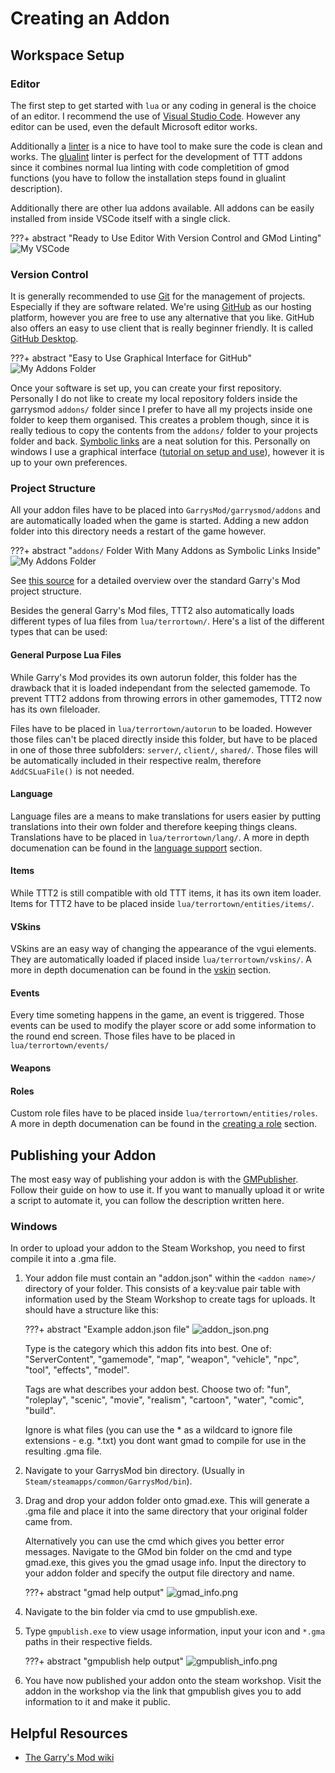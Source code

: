 # Creating an Addon

## Workspace Setup

### Editor

The first step to get started with `lua` or any coding in general is the choice of an editor. I recommend the use of [Visual Studio Code](https://code.visualstudio.com/). However any editor can be used, even the default Microsoft editor works.

Additionally a [linter](https://en.wikipedia.org/wiki/Lint_(software)) is a nice to have tool to make sure the code is clean and works. The [glualint](https://marketplace.visualstudio.com/items?itemName=goz3rr.vscode-glualint) linter is perfect for the development of TTT addons since it combines normal lua linting with code completition of gmod functions (you have to follow the installation steps found in glualint description).

Additionally there are other lua addons available. All addons can be easily installed from inside VSCode itself with a single click.

???+ abstract "Ready to Use Editor With Version Control and GMod Linting"
    ![My VSCode](../../assets/images/article/vscode.png)

### Version Control

It is generally recommended to use [Git](https://git-scm.com/) for the management of projects. Especially if they are software related. We're using [GitHub](http://github.com/) as our hosting platform, however you are free to use any alternative that you like. GitHub also offers an easy to use client that is really beginner friendly. It is called [GitHub Desktop](https://desktop.github.com/).

???+ abstract "Easy to Use Graphical Interface for GitHub"
    ![My Addons Folder](../../assets/images/article/github.png)

Once your software is set up, you can create your first repository. Personally I do not like to create my local repository folders inside the garrysmod `addons/` folder since I prefer to have all my projects inside one folder to keep them organised. This creates a problem though, since it is really tedious to copy the contents from the `addons/` folder to your projects folder and back. [Symbolic links](https://en.wikipedia.org/wiki/Symbolic_link) are a neat solution for this. Personally on windows I use a graphical interface ([tutorial on setup and use](https://www.howtogeek.com/howto/16226/complete-guide-to-symbolic-links-symlinks-on-windows-or-linux/)), however it is up to your own preferences.

### Project Structure

All your addon files have to be placed into `GarrysMod/garrysmod/addons` and are automatically loaded when the game is started. Adding a new addon folder into this directory needs a restart of the game however.

???+ abstract "`addons/` Folder With Many Addons as Symbolic Links Inside"
    ![My Addons Folder](../../assets/images/article/folder.png)

See [this source](https://wiki.facepunch.com/gmod/Lua_Folder_Structure) for a detailed overview over the standard Garry's Mod project structure.

Besides the general Garry's Mod files, TTT2 also automatically loads different types of lua files from `lua/terrortown/`. Here's a list of the different types that can be used:

#### General Purpose Lua Files

While Garry's Mod provides its own autorun folder, this folder has the drawback that it is loaded independant from the selected gamemode. To prevent TTT2 addons from throwing errors in other gamemodes, TTT2 now has its own fileloader.

Files have to be placed in `lua/terrortown/autorun` to be loaded. However those files can't be placed directly inside this folder, but have to be placed in one of those three subfolders: `server/`, `client/`, `shared/`. Those files will be automatically included in their respective realm, therefore `AddCSLuaFile()` is not needed.

#### Language

Language files are a means to make translations for users easier by putting translations into their own folder and therefore keeping things cleans. Translations have to be placed in `lua/terrortown/lang/`. A more in depth documenation can be found in the [language support](/developers/content-creation/language-support/) section.

#### Items

While TTT2 is still compatible with old TTT items, it has its own item loader. Items for TTT2 have to be placed inside `lua/terrortown/entities/items/`.

#### VSkins

VSkins are an easy way of changing the appearance of the vgui elements. They are automatically loaded if placed inside `lua/terrortown/vskins/`. A more in depth documenation can be found in the [vskin](/developers/content-creation/vskin/) section.

#### Events

Every time someting happens in the game, an event is triggered. Those events can be used to modify the player score or add some information to the round end screen. Those files have to be placed in `lua/terrortown/events/`

#### Weapons

#### Roles

Custom role files have to be placed inside `lua/terrortown/entities/roles`. A more in depth documenation can be found in the [creating a role](/developers/content-creation/creating-a-role/) section.

## Publishing your Addon

The most easy way of publishing your addon is with the [GMPublisher](https://github.com/WilliamVenner/gmpublisher). Follow their guide on how to use it. If you want to manually upload it or write a script to automate it, you can follow the description written here.

### Windows

In order to upload your addon to the Steam Workshop, you need to first compile it into a .gma file.

1. Your addon file must contain an "addon.json" within the `<addon name>/` directory of your folder. This consists of a key:value pair table with information used by the Steam
Workshop to create tags for uploads.
    It should have a structure like this:

    ???+ abstract "Example addon.json file"
        ![addon_json.png](../../assets/images/article/addon_json.png)

    Type is the category which this addon fits into best. One of:
    "ServerContent", "gamemode", "map", "weapon", "vehicle", "npc", "tool", "effects", "model".

    Tags are what describes your addon best. Choose two of:
    "fun", "roleplay", "scenic", "movie", "realism", "cartoon", "water", "comic", "build".

    Ignore is what files (you can use the \* as a wildcard to ignore file extensions - e.g. \*.txt) you dont want gmad to compile for use in the resulting .gma file.

1. Navigate to your GarrysMod bin directory. (Usually in `Steam/steamapps/common/GarrysMod/bin`).

1. Drag and drop your addon folder onto gmad.exe. This will generate a .gma file and place it into the same directory that your original folder came from.

    Alternatively you can use the cmd which gives you better error messages. Navigate to the GMod bin folder on the cmd and type gmad.exe, this gives you the gmad usage info. Input the directory to your addon folder and specify the output file directory and name.

    ???+ abstract "gmad help output"
        ![gmad_info.png](../../assets/images/article/gmad_info.png)

1. Navigate to the bin folder via cmd to use gmpublish.exe.

1. Type `gmpublish.exe` to view usage information, input your icon and `*.gma` paths in their respective fields.

    ???+ abstract "gmpublish help output"
        ![gmpublish_info.png](../../assets/images/article/gmpublish_info.png)

1. You have now published your addon onto the steam workshop. Visit the addon in the workshop via the link that gmpublish gives you to add information to it and make it public.

## Helpful Resources

* [The Garry's Mod wiki](https://wiki.facepunch.com/)
